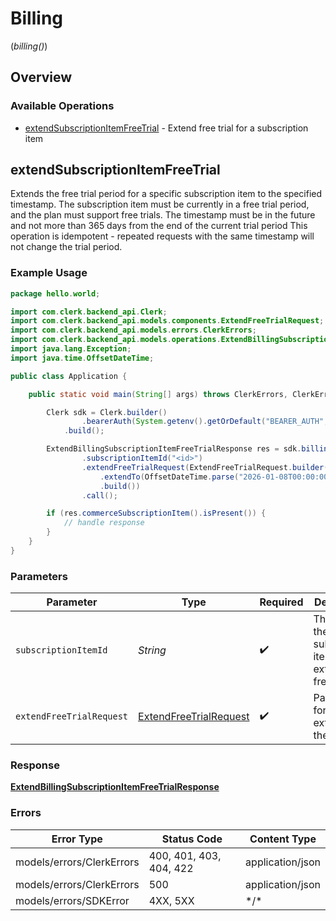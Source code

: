 # Billing
(*billing()*)

## Overview

### Available Operations

* [extendSubscriptionItemFreeTrial](#extendsubscriptionitemfreetrial) - Extend free trial for a subscription item

## extendSubscriptionItemFreeTrial

Extends the free trial period for a specific subscription item to the specified timestamp.
The subscription item must be currently in a free trial period, and the plan must support free trials.
The timestamp must be in the future and not more than 365 days from the end of the current trial period
This operation is idempotent - repeated requests with the same timestamp will not change the trial period.

### Example Usage

<!-- UsageSnippet language="java" operationID="ExtendBillingSubscriptionItemFreeTrial" method="post" path="/billing/subscription_items/{subscription_item_id}/extend_free_trial" -->
```java
package hello.world;

import com.clerk.backend_api.Clerk;
import com.clerk.backend_api.models.components.ExtendFreeTrialRequest;
import com.clerk.backend_api.models.errors.ClerkErrors;
import com.clerk.backend_api.models.operations.ExtendBillingSubscriptionItemFreeTrialResponse;
import java.lang.Exception;
import java.time.OffsetDateTime;

public class Application {

    public static void main(String[] args) throws ClerkErrors, ClerkErrors, Exception {

        Clerk sdk = Clerk.builder()
                .bearerAuth(System.getenv().getOrDefault("BEARER_AUTH", ""))
            .build();

        ExtendBillingSubscriptionItemFreeTrialResponse res = sdk.billing().extendSubscriptionItemFreeTrial()
                .subscriptionItemId("<id>")
                .extendFreeTrialRequest(ExtendFreeTrialRequest.builder()
                    .extendTo(OffsetDateTime.parse("2026-01-08T00:00:00Z"))
                    .build())
                .call();

        if (res.commerceSubscriptionItem().isPresent()) {
            // handle response
        }
    }
}
```

### Parameters

| Parameter                                                                   | Type                                                                        | Required                                                                    | Description                                                                 |
| --------------------------------------------------------------------------- | --------------------------------------------------------------------------- | --------------------------------------------------------------------------- | --------------------------------------------------------------------------- |
| `subscriptionItemId`                                                        | *String*                                                                    | :heavy_check_mark:                                                          | The ID of the subscription item to extend the free trial for                |
| `extendFreeTrialRequest`                                                    | [ExtendFreeTrialRequest](../../models/components/ExtendFreeTrialRequest.md) | :heavy_check_mark:                                                          | Parameters for extending the free trial                                     |

### Response

**[ExtendBillingSubscriptionItemFreeTrialResponse](../../models/operations/ExtendBillingSubscriptionItemFreeTrialResponse.md)**

### Errors

| Error Type                | Status Code               | Content Type              |
| ------------------------- | ------------------------- | ------------------------- |
| models/errors/ClerkErrors | 400, 401, 403, 404, 422   | application/json          |
| models/errors/ClerkErrors | 500                       | application/json          |
| models/errors/SDKError    | 4XX, 5XX                  | \*/\*                     |